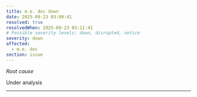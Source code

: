 ```yaml
---
title: m.e. doc down
date: 2025-09-23 03:09:41
resolved: true
resolvedWhen: 2025-09-23 03:11:41
# Possible severity levels: down, disrupted, notice
severity: down
affected:
  - m.e. doc
section: issue
---
```


*Root cause*

Under analysis

---


